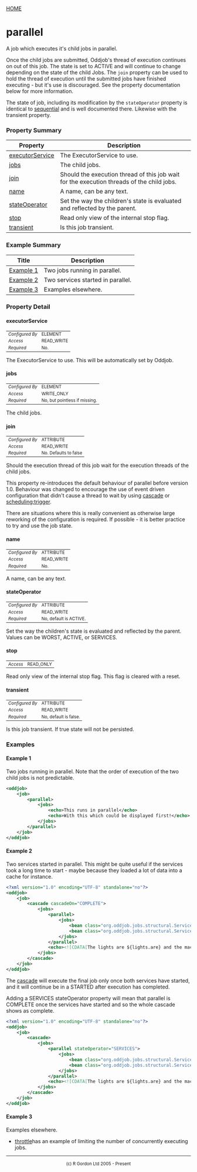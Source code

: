 [HOME](../../../../README.md)
# parallel

A job which executes it's child jobs in parallel.


Once the child jobs are submitted, Oddjob's thread of execution continues
on out of this job. The state is set to ACTIVE and will continue to
change depending on the state of the child Jobs. The <code>join</code>
property can be used to hold the thread of execution until the
submitted jobs have finished executing - but it's use is discouraged.
See the property documentation below for more information.

The state of job, including its modification by the
<code>stateOperator</code> property is identical to [sequential](../../../../org/oddjob/jobs/structural/SequentialJob.md)
and is well documented there. Likewise with the transient property.

### Property Summary

| Property | Description |
| -------- | ----------- |
| [executorService](#propertyexecutorService) | The ExecutorService to use. | 
| [jobs](#propertyjobs) | The child jobs. | 
| [join](#propertyjoin) | Should the execution thread of this job wait for the execution threads of the child jobs. | 
| [name](#propertyname) | A name, can be any text. | 
| [stateOperator](#propertystateOperator) | Set the way the children's state is evaluated and reflected by the parent. | 
| [stop](#propertystop) | Read only view of the internal stop flag. | 
| [transient](#propertytransient) | Is this job transient. | 


### Example Summary

| Title | Description |
| ----- | ----------- |
| [Example 1](#example1) | Two jobs running in parallel. |
| [Example 2](#example2) | Two services started in parallel. |
| [Example 3](#example3) | Examples elsewhere. |


### Property Detail
#### executorService <a name="propertyexecutorService"></a>

<table style='font-size:smaller'>
      <tr><td><i>Configured By</i></td><td>ELEMENT</td></tr>
      <tr><td><i>Access</i></td><td>READ_WRITE</td></tr>
      <tr><td><i>Required</i></td><td>No.</td></tr>
</table>

The ExecutorService to use. This will
be automatically set by Oddjob.

#### jobs <a name="propertyjobs"></a>

<table style='font-size:smaller'>
      <tr><td><i>Configured By</i></td><td>ELEMENT</td></tr>
      <tr><td><i>Access</i></td><td>WRITE_ONLY</td></tr>
      <tr><td><i>Required</i></td><td>No, but pointless if missing.</td></tr>
</table>

The child jobs.

#### join <a name="propertyjoin"></a>

<table style='font-size:smaller'>
      <tr><td><i>Configured By</i></td><td>ATTRIBUTE</td></tr>
      <tr><td><i>Access</i></td><td>READ_WRITE</td></tr>
      <tr><td><i>Required</i></td><td>No. Defaults to false</td></tr>
</table>

Should the execution thread of this job wait
for the execution threads of the child jobs.


This property
re-introduces the default behaviour of parallel before version 1.0.
Behaviour was changed to encourage the use of event driven
configuration that didn't cause a thread to wait by using
[cascade](../../../../org/oddjob/state/CascadeJob.md) or
[scheduling:trigger](../../../../org/oddjob/scheduling/Trigger.md).


There are situations where this is really convenient as otherwise
large reworking of the configuration is required. If possible -
it is better practice to try and use the job state.

#### name <a name="propertyname"></a>

<table style='font-size:smaller'>
      <tr><td><i>Configured By</i></td><td>ATTRIBUTE</td></tr>
      <tr><td><i>Access</i></td><td>READ_WRITE</td></tr>
      <tr><td><i>Required</i></td><td>No.</td></tr>
</table>

A name, can be any text.

#### stateOperator <a name="propertystateOperator"></a>

<table style='font-size:smaller'>
      <tr><td><i>Configured By</i></td><td>ATTRIBUTE</td></tr>
      <tr><td><i>Access</i></td><td>READ_WRITE</td></tr>
      <tr><td><i>Required</i></td><td>No, default is ACTIVE.</td></tr>
</table>

Set the way the children's state is
evaluated and reflected by the parent. Values can be WORST,
ACTIVE, or SERVICES.

#### stop <a name="propertystop"></a>

<table style='font-size:smaller'>
      <tr><td><i>Access</i></td><td>READ_ONLY</td></tr>
</table>

Read only view of the internal stop flag.
This flag is cleared with a reset.

#### transient <a name="propertytransient"></a>

<table style='font-size:smaller'>
      <tr><td><i>Configured By</i></td><td>ATTRIBUTE</td></tr>
      <tr><td><i>Access</i></td><td>READ_WRITE</td></tr>
      <tr><td><i>Required</i></td><td>No, default is false.</td></tr>
</table>

Is this job transient. If true state will not
be persisted.


### Examples
#### Example 1 <a name="example1"></a>

Two jobs running in parallel. Note that the order of execution of the
two child jobs is not predictable.

```xml
<oddjob>
    <job>
        <parallel>
            <jobs>
                <echo>This runs in parallel</echo>
                <echo>With this which could be displayed first!</echo>
            </jobs>
        </parallel>
    </job>
</oddjob>

```


#### Example 2 <a name="example2"></a>

Two services started in parallel. This might be quite useful if the
services took a long time to start - maybe because they loaded a lot
of data into a cache for instance.

```xml
<?xml version="1.0" encoding="UTF-8" standalone="no"?>
<oddjob>
    <job>
        <cascade cascadeOn="COMPLETE">
            <jobs>
                <parallel>
                    <jobs>
                        <bean class="org.oddjob.jobs.structural.ServiceManagerTest$Lights" id="lights"/>
                        <bean class="org.oddjob.jobs.structural.ServiceManagerTest$MachineThatGoes" goes="ping" id="machine"/>
                    </jobs>
                </parallel>
                <echo><![CDATA[The lights are ${lights.are} and the machine goes ${machine.goes}.]]></echo>
            </jobs>
        </cascade>
    </job>
</oddjob>

```


The [cascade](../../../../org/oddjob/state/CascadeJob.md) will execute the final job only once both services
have started, and it will continue be in a STARTED after execution has
completed.


Adding a SERVICES stateOperator property will mean that parallel is
COMPLETE once the services have started and so the whole cascade shows
as complete.

```xml
<?xml version="1.0" encoding="UTF-8" standalone="no"?>
<oddjob>
    <job>
        <cascade>
            <jobs>
                <parallel stateOperator="SERVICES">
                    <jobs>
                        <bean class="org.oddjob.jobs.structural.ServiceManagerTest$Lights" id="lights"/>
                        <bean class="org.oddjob.jobs.structural.ServiceManagerTest$MachineThatGoes" goes="ping" id="machine"/>
                    </jobs>
                </parallel>
                <echo><![CDATA[The lights are ${lights.are} and the machine goes ${machine.goes}.]]></echo>
            </jobs>
        </cascade>
    </job>
</oddjob>

```


#### Example 3 <a name="example3"></a>

Examples elsewhere.

- [throttle](../../../../org/oddjob/scheduling/ExecutorThrottleType.md)has an example of limiting the number of concurrently executing jobs.



-----------------------

<div style='font-size: smaller; text-align: center;'>(c) R Gordon Ltd 2005 - Present</div>
